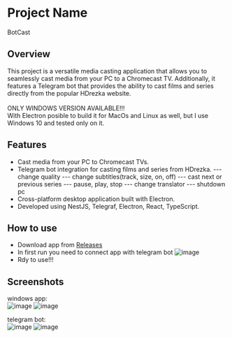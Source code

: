# Project Name

BotCast

## Overview

This project is a versatile media casting application that allows you to seamlessly cast media from your PC to a Chromecast TV. Additionally, it features a Telegram bot that provides the ability to cast films and series directly from the popular HDrezka website.
<br><br>
ONLY WINDOWS VERSION AVAILABLE!!!<br>
With Electron posible to build it for MacOs and Linux as well, but I use Windows 10 and tested only on it.

## Features

- Cast media from your PC to Chromecast TVs.
- Telegram bot integration for casting films and series from HDrezka.
--- change quality
--- change subtitles(track, size, on, off)
--- cast next or previous series
--- pause, play, stop
--- change translator
--- shutdown pc
- Cross-platform desktop application built with Electron.
- Developed using NestJS, Telegraf, Electron, React, TypeScript.

## How to use
- Download app from [Releases](https://github.com/oleh-mukoyed/bot_cast/releases/latest)
- In first run you need to connect app with telegram bot
![image](https://github.com/oleh-mukoyed/bot_cast/assets/8282733/724c1775-ee11-4212-a7e8-0487fdbf7ff1)
- Rdy to use!!!



## Screenshots
windows app:<br>
![image](https://github.com/oleh-mukoyed/bot_cast/assets/8282733/49d3ddff-2e42-4f58-8d20-fec6724a9f95)
![image](https://github.com/oleh-mukoyed/bot_cast/assets/8282733/0643fdc6-5e5e-46c8-b798-ab5425d02141)

telegram bot:<br>
![image](https://github.com/oleh-mukoyed/bot_cast/assets/8282733/26f40c8c-19d9-4702-b9d7-08b6d83dc872)
![image](https://github.com/oleh-mukoyed/bot_cast/assets/8282733/255ccce3-242b-4069-9b30-f47a3365949f)

